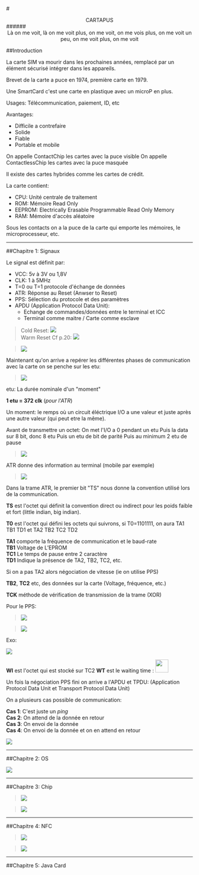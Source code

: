 #<center>CARTAPUS</center>
######<center>Là on me voit, là on me voit plus, on me voit, on me vois plus, on me voit un peu, on me voit plus, on me voit</center>

##Introduction

La carte SIM va mourir dans les prochaines années, remplacé par un élément sécurisé intégrer dans les appareils.

Brevet de la carte a puce en 1974, première carte en 1979.

Une SmartCard c'est une carte en plastique avec un microP en plus.

Usages: Télécommunication, paiement, ID, etc

Avantages: 

- Difficile a contrefaire
- Solide
- Fiable
- Portable et mobile

On appelle ContactChip les cartes avec la puce visible
On appelle ContactlessChip les cartes avec la puce masquée

Il existe des cartes hybrides comme les cartes de crédit.

La carte contient:

- CPU: Unité centrale de traitement
- ROM: Mémoire Read Only
- EEPROM: Electrically Erasable Programmable Read Only Memory
- RAM: Mémoire d'accès aléatoire

Sous les contacts on a la puce de la carte qui emporte les mémoires, le microprocesseur, etc.



***
##Chapitre 1: Signaux

Le signal est définit par:

- VCC: 5v à 3V ou 1,8V  
- CLK: 1 à 5MHz  
- T=0 ou T=1 protocole d'échange de données  
- ATR: Réponse au Reset (Anwser to Reset)  
- PPS: Sélection du protocole et des paramètres  
- APDU (Application Protocol Data Unit):
    + Echange de commandes/données entre le terminal et ICC
    + Terminal comme maitre / Carte comme esclave

>Cold Reset: <img src="https://scontent-cdt1-1.xx.fbcdn.net/v/t1.15752-9/89514407_565190654344465_9144123495037272064_n.png?_nc_cat=103&_nc_sid=b96e70&_nc_ohc=pdo4sw9IZL4AX8c8Tgc&_nc_ht=scontent-cdt1-1.xx&oh=fb9519d24017651f7444bfbfe69ef3ac&oe=5E915778"/>  
>Warm Reset Cf p.20: <img src="https://scontent-cdt1-1.xx.fbcdn.net/v/t1.15752-9/89057693_204625250623129_7449825305549602816_n.png?_nc_cat=101&_nc_sid=b96e70&_nc_ohc=lyg2K6ON1YwAX-WgxNe&_nc_ht=scontent-cdt1-1.xx&oh=d8742bd2bdfce7a1161e071ebeac9352&oe=5E8F846C"/>  

><img src="https://yncrea.sharepoint.com/sites/ITIIP16TL/Documents%20partages/SMARTCARD/Exo1.JPG"/>

Maintenant qu'on arrive a repérer les différentes phases de communication avec la carte on se penche sur les etu:
><img src="https://scontent-cdt1-1.xx.fbcdn.net/v/t1.15752-0/p480x480/89437580_201785884427453_4924412285285302272_n.png?_nc_cat=105&_nc_sid=b96e70&_nc_ohc=Wfzrw7TXrBEAX8-HTPN&_nc_ht=scontent-cdt1-1.xx&oh=d14f6a88deafe802f3f123abd80ff417&oe=5EA3D571"/> 

etu: La durée nominale d'un "moment"

**1 etu = 372 clk** (*pour l'ATR*)

Un moment: le remps où un circuit éléctrique I/O a une valeur et juste après une autre valeur (qui peut etre la même).

Avant de transmettre un octet:
On met l'I/O a 0 pendant un etu
Puis la data sur 8 bit, donc 8 etu
Puis un etu de bit de parité
Puis au minimum 2 etu de pause

><img src="https://scontent-cdt1-1.xx.fbcdn.net/v/t1.15752-0/p480x480/89473476_2853454071390961_7269321724317925376_n.png?_nc_cat=105&_nc_sid=b96e70&_nc_ohc=OAUQFF7lZdcAX9mN-3w&_nc_ht=scontent-cdt1-1.xx&oh=750f69b5c15188f2dcca6601a2af33a6&oe=5E9410B0"/> 



ATR donne des information au terminal (mobile par exemple)

><img src="https://scontent-cdg2-1.xx.fbcdn.net/v/t1.15752-0/p480x480/89448133_663325001146637_834956481454407680_n.png?_nc_cat=104&_nc_sid=b96e70&_nc_ohc=pcwC6M5dl5gAX_h0FMq&_nc_ht=scontent-cdg2-1.xx&oh=d8e671ddb320c39009373ca3923dfbbd&oe=5E8DC60A"/> 

Dans la trame ATR, le premier bit "TS" nous donne la convention utilisé lors de la communication.

**TS** est l'octet qui définit la convention direct ou indirect pour les poids faible et fort (little indian, big indian).

**T0** est l'octet qui défini les octets qui suivrons, si T0=1101111, on aura TA1 TB1 TD1 et TA2 TB2 TC2 TD2

**TA1** comporte la fréquence de communication et le baud-rate  
**TB1** Voltage de L’EPROM  
**TC1** Le temps de pause entre 2 caractère  
**TD1** Indique la présence de TA2, TB2, TC2, etc.  

Si on a pas TA2 alors négociation de vitesse (ie on utilise PPS)

**TB2**, **TC2** etc, des données sur la carte (Voltage, fréquence, etc.)

**TCK** méthode de vérification de transmission de la trame (XOR)

Pour le PPS:
><img src="https://scontent-cdt1-1.xx.fbcdn.net/v/t1.15752-0/p480x480/89471208_1079941689005027_8495667146548838400_n.png?_nc_cat=105&_nc_sid=b96e70&_nc_ohc=MVN0_Wsq53QAX-g9xRr&_nc_ht=scontent-cdt1-1.xx&oh=96bc0a633338f6a4f1f583ad4174f1b9&oe=5EA3995A"/>

><img src="https://yncrea.sharepoint.com/sites/ITIIP16TL/Documents%20partages/SMARTCARD/exo2,1.JPG"/>

Exo:

<img src="https://scontent-cdg2-1.xx.fbcdn.net/v/t1.15752-0/p480x480/89070147_2443645919279265_7364514022256803840_n.png?_nc_cat=104&_nc_sid=b96e70&_nc_ohc=8MzMr4rPctsAX_VhKhQ&_nc_ht=scontent-cdg2-1.xx&oh=8e10618780bc74247c31d7a13236e05c&oe=5E973317"/>

**WI** est l'octet qui est stocké sur TC2
**WT** est le waiting time : <img src="https://scontent-cdg2-1.xx.fbcdn.net/v/t1.15752-9/89124307_303887257254383_935953861485527040_n.png?_nc_cat=110&_nc_sid=b96e70&_nc_ohc=LhIvHjIqxMUAX93B5EN&_nc_ht=scontent-cdg2-1.xx&oh=f923b37208c38e19feaedc032992e4d2&oe=5E9242AE" style="width:12  0px;height:35px;"/>

Un fois la négociation PPS fini on arrive a l'APDU et TPDU:
(Application Protocol Data Unit et Transport   Protocol Data Unit)

On a plusieurs cas possible de communication:

**Cas 1**: C'est juste un *ping*  
**Cas 2**: On attend de la donnée en retour  
**Cas 3**: On envoi de la donnée  
**Cas 4**: On envoi de la donnée et on en attend en retour  

<img src="https://scontent-cdg2-1.xx.fbcdn.net/v/t1.15752-9/89437573_697025617787865_554203905358036992_n.png?_nc_cat=102&_nc_sid=b96e70&_nc_ohc=Dx0IPdxKX4oAX9T3ulN&_nc_ht=scontent-cdg2-1.xx&oh=f05e8e2a72ba8ca5b505c580754464b9&oe=5E90D72E"/>


***
##Chapitre 2: OS

<img src="https://scontent-cdg2-1.xx.fbcdn.net/v/t1.15752-0/p480x480/89345169_191217678831513_4835345899200708608_n.png?_nc_cat=107&_nc_sid=b96e70&_nc_ohc=bK-BL6igN64AX-G9PLx&_nc_ht=scontent-cdg2-1.xx&oh=1e28c3b8ec1062f905dc30a001d6d378&oe=5E8FC7DE"/>




***
##Chapitre 3: Chip

><img src="https://scontent-cdt1-1.xx.fbcdn.net/v/t1.15752-0/p480x480/89506309_1047274955655253_1121869780114997248_n.png?_nc_cat=105&_nc_sid=b96e70&_nc_ohc=JTCpi-ETMLEAX-Y9gcP&_nc_ht=scontent-cdt1-1.xx&oh=9d78b99236ca60906c2975e1b125e0ec&oe=5E927007"/>

><img src="https://scontent-cdt1-1.xx.fbcdn.net/v/t1.15752-0/p480x480/88959449_211379366938355_7808441833381429248_n.png?_nc_cat=101&_nc_sid=b96e70&_nc_ohc=qRYqJw3wbycAX8MiWQl&_nc_ht=scontent-cdt1-1.xx&oh=9c480cec981594ee9363b541bcfc6acd&oe=5E9271E9"/>




***
##Chapitre 4: NFC

><img src="https://scontent-cdg2-1.xx.fbcdn.net/v/t1.15752-0/p480x480/88987149_3820814784625744_1423936290331557888_n.png?_nc_cat=100&_nc_sid=b96e70&_nc_ohc=GYwDY4-bMgoAX9JxRJj&_nc_ht=scontent-cdg2-1.xx&oh=5df248bf2244d83c7dfe270663d020d9&oe=5E9026AC"/>


><img src="https://scontent-cdg2-1.xx.fbcdn.net/v/t1.15752-0/p480x480/89269857_195551791777361_2940133949969530880_n.png?_nc_cat=100&_nc_sid=b96e70&_nc_ohc=kfsd8SnGoHsAX_Hcydf&_nc_ht=scontent-cdg2-1.xx&oh=b4f8cf467e2287f2f3ebf90266717202&oe=5EA1F915"/>





***
##Chapitre 5: Java Card




